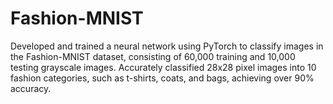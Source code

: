 # Fashion-MNIST
Developed and trained a neural network using PyTorch to classify images in the Fashion-MNIST dataset, consisting of 60,000 training and 10,000 testing grayscale images. Accurately classified 28x28 pixel images into 10 fashion categories, such as t-shirts, coats, and bags, achieving over 90% accuracy.
